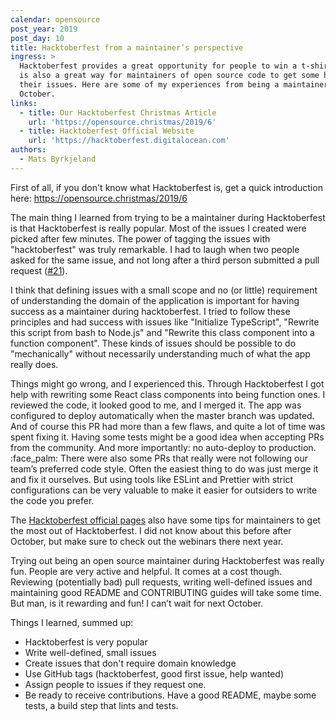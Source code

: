 ```yaml
---
calendar: opensource
post_year: 2019
post_day: 10
title: Hacktoberfest from a maintainer’s perspective
ingress: >
  Hacktoberfest provides a great opportunity for people to win a t-shirt. But it
  is also a great way for maintainers of open source code to get some help with
  their issues. Here are some of my experiences from being a maintainer this
  October.
links:
  - title: Our Hacktoberfest Christmas Article
    url: 'https://opensource.christmas/2019/6'
  - title: Hacktoberfest Official Website
    url: 'https://hacktoberfest.digitalocean.com'
authors:
  - Mats Byrkjeland
---
```

First of all, if you don't know what Hacktoberfest is, get a quick introduction here: https://opensource.christmas/2019/6

The main thing I learned from trying to be a maintainer during Hacktoberfest is that Hacktoberfest is really popular. Most of the issues I created were picked after few minutes. The power of tagging the issues with "hacktoberfest" was truly remarkable. I had to laugh when two people asked for the same issue, and not long after a third person submitted a pull request ([#21](https://github.com/entur/shamash/issues/21)).

I think that defining issues with a small scope and no (or little) requirement of understanding the domain of the application is important for having success as a maintainer during hacktoberfest. I tried to follow these principles and had success with issues like "Initialize TypeScript", "Rewrite this script from bash to Node.js" and "Rewrite this class component into a function component". These kinds of issues should be possible to do "mechanically" without necessarily understanding much of what the app really does.

Things might go wrong, and I experienced this. Through Hacktoberfest I got help with rewriting some React class components into being function ones. I reviewed the code, it looked good to me, and I merged it. The app was configured to deploy automatically when the master branch was updated. And of course this PR had more than a few flaws, and quite a lot of time was spent fixing it. Having some tests might be a good idea when accepting PRs from the community. And more importantly: no auto-deploy to production. :face_palm: There were also some PRs that really were not following our team’s preferred code style. Often the easiest thing to do was just merge it and fix it ourselves. But using tools like ESLint and Prettier with strict configurations can be very valuable to make it easier for outsiders to write the code you prefer.

The [Hacktoberfest official pages](https://hacktoberfest.digitalocean.com/details) also have some tips for maintainers to get the most out of Hacktoberfest. I did not know about this before after October, but make sure to check out the webinars there next year.

Trying out being an open source maintainer during Hacktoberfest was really fun. People are very active and helpful. It comes at a cost though. Reviewing (potentially bad) pull requests, writing well-defined issues and maintaining good README and CONTRIBUTING guides will take some time. But man, is it rewarding and fun! I can’t wait for next October.

Things I learned, summed up:
* Hacktoberfest is very popular
* Write well-defined, small issues
* Create issues that don't require domain knowledge
* Use GitHub tags (hacktoberfest, good first issue, help wanted)
* Assign people to issues if they request one.
* Be ready to receive contributions. Have a good README, maybe some tests, a build step that lints and tests.
